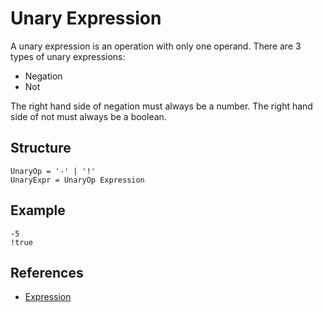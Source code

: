 # Unary Expression

A unary expression is an operation with only one operand. There are 3 types of unary expressions:

- Negation
- Not

The right hand side of negation must always be a number. The right hand side of not must always be a boolean.

## Structure

```grammar
UnaryOp = '-' | '!'
UnaryExpr = UnaryOp Expression
```

## Example

```syntek
-5
!true
```

## References

- [Expression](/spec/grammar/syntactic/expressions/)
